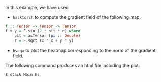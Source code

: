 In this example, we have used 
- `hasktorch` to compute the gradient field of the following map:
```haskell
f :: Tensor -> Tensor -> Tensor
f x y = F.sin (2 * pit * r) where
    pit = asTensor (pi :: Double)
    r = F.sqrt (x * x + y * y)
```
- `hvega` to plot the heatmap corresponding to the norm of the
  gradient field.

The following command produces an html file including the plot:
```
$ stack Main.hs
```

